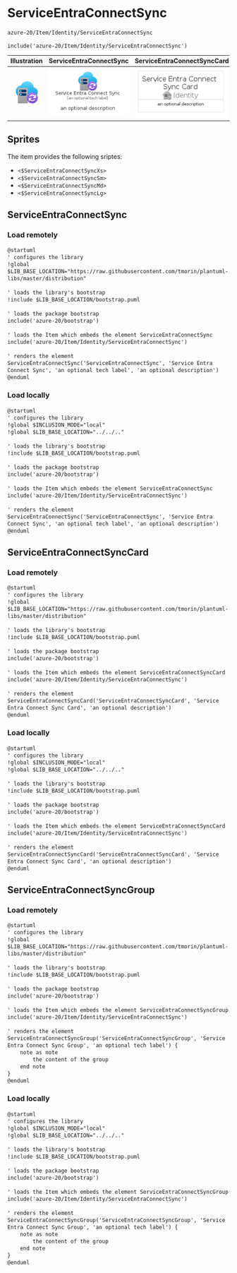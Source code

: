 # ServiceEntraConnectSync


```text
azure-20/Item/Identity/ServiceEntraConnectSync
```

```text
include('azure-20/Item/Identity/ServiceEntraConnectSync')
```



| Illustration | ServiceEntraConnectSync | ServiceEntraConnectSyncCard | ServiceEntraConnectSyncGroup |
| :---: | :---: | :---: | :---: |
| ![illustration for Illustration](../../../azure-20/Item/Identity/ServiceEntraConnectSync.png) | ![illustration for ServiceEntraConnectSync](../../../azure-20/Item/Identity/ServiceEntraConnectSync.Local.png) | ![illustration for ServiceEntraConnectSyncCard](../../../azure-20/Item/Identity/ServiceEntraConnectSyncCard.Local.png) | ![illustration for ServiceEntraConnectSyncGroup](../../../azure-20/Item/Identity/ServiceEntraConnectSyncGroup.Local.png) |



## Sprites
The item provides the following sriptes:

- `<$ServiceEntraConnectSyncXs>`
- `<$ServiceEntraConnectSyncSm>`
- `<$ServiceEntraConnectSyncMd>`
- `<$ServiceEntraConnectSyncLg>`





## ServiceEntraConnectSync

### Load remotely
```plantuml
@startuml
' configures the library
!global $LIB_BASE_LOCATION="https://raw.githubusercontent.com/tmorin/plantuml-libs/master/distribution"

' loads the library's bootstrap
!include $LIB_BASE_LOCATION/bootstrap.puml

' loads the package bootstrap
include('azure-20/bootstrap')

' loads the Item which embeds the element ServiceEntraConnectSync
include('azure-20/Item/Identity/ServiceEntraConnectSync')

' renders the element
ServiceEntraConnectSync('ServiceEntraConnectSync', 'Service Entra Connect Sync', 'an optional tech label', 'an optional description')
@enduml
```

### Load locally
```plantuml
@startuml
' configures the library
!global $INCLUSION_MODE="local"
!global $LIB_BASE_LOCATION="../../.."

' loads the library's bootstrap
!include $LIB_BASE_LOCATION/bootstrap.puml

' loads the package bootstrap
include('azure-20/bootstrap')

' loads the Item which embeds the element ServiceEntraConnectSync
include('azure-20/Item/Identity/ServiceEntraConnectSync')

' renders the element
ServiceEntraConnectSync('ServiceEntraConnectSync', 'Service Entra Connect Sync', 'an optional tech label', 'an optional description')
@enduml
```

## ServiceEntraConnectSyncCard

### Load remotely
```plantuml
@startuml
' configures the library
!global $LIB_BASE_LOCATION="https://raw.githubusercontent.com/tmorin/plantuml-libs/master/distribution"

' loads the library's bootstrap
!include $LIB_BASE_LOCATION/bootstrap.puml

' loads the package bootstrap
include('azure-20/bootstrap')

' loads the Item which embeds the element ServiceEntraConnectSyncCard
include('azure-20/Item/Identity/ServiceEntraConnectSync')

' renders the element
ServiceEntraConnectSyncCard('ServiceEntraConnectSyncCard', 'Service Entra Connect Sync Card', 'an optional description')
@enduml
```

### Load locally
```plantuml
@startuml
' configures the library
!global $INCLUSION_MODE="local"
!global $LIB_BASE_LOCATION="../../.."

' loads the library's bootstrap
!include $LIB_BASE_LOCATION/bootstrap.puml

' loads the package bootstrap
include('azure-20/bootstrap')

' loads the Item which embeds the element ServiceEntraConnectSyncCard
include('azure-20/Item/Identity/ServiceEntraConnectSync')

' renders the element
ServiceEntraConnectSyncCard('ServiceEntraConnectSyncCard', 'Service Entra Connect Sync Card', 'an optional description')
@enduml
```

## ServiceEntraConnectSyncGroup

### Load remotely
```plantuml
@startuml
' configures the library
!global $LIB_BASE_LOCATION="https://raw.githubusercontent.com/tmorin/plantuml-libs/master/distribution"

' loads the library's bootstrap
!include $LIB_BASE_LOCATION/bootstrap.puml

' loads the package bootstrap
include('azure-20/bootstrap')

' loads the Item which embeds the element ServiceEntraConnectSyncGroup
include('azure-20/Item/Identity/ServiceEntraConnectSync')

' renders the element
ServiceEntraConnectSyncGroup('ServiceEntraConnectSyncGroup', 'Service Entra Connect Sync Group', 'an optional tech label') {
    note as note
        the content of the group
    end note
}
@enduml
```

### Load locally
```plantuml
@startuml
' configures the library
!global $INCLUSION_MODE="local"
!global $LIB_BASE_LOCATION="../../.."

' loads the library's bootstrap
!include $LIB_BASE_LOCATION/bootstrap.puml

' loads the package bootstrap
include('azure-20/bootstrap')

' loads the Item which embeds the element ServiceEntraConnectSyncGroup
include('azure-20/Item/Identity/ServiceEntraConnectSync')

' renders the element
ServiceEntraConnectSyncGroup('ServiceEntraConnectSyncGroup', 'Service Entra Connect Sync Group', 'an optional tech label') {
    note as note
        the content of the group
    end note
}
@enduml
```

